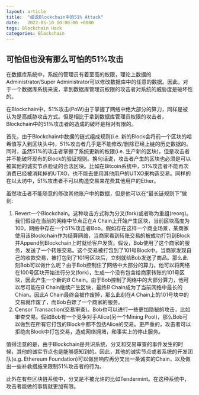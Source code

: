 ```yaml
---
layout: article
title:  "细说Blockchain中的51% Attack"
date:   2022-05-10 10:00:00 +0800
tags: Blockchain Hack
categories: Blockchain
---
```


## 可怕但也没有那么可怕的51%攻击

在数据库系统中，系统的管理员有着至高的权限，理论上数据的Administrator/Super Administrator可以修改数据库中的任意的数据。因此，对于一个数据库系统来说，拿到数据库管理员权限的攻击者对系统的威胁度是破坏性的。

在Blockchain中，51%攻击(PoW)由于掌握了网络中绝大部分的算力，同样是被认为是高威胁攻击方式。但是相比于拿到数据库管理员权限的攻击者，Blockchain中的51%攻击者的造成的破坏是相对有限的。

首先，由于Blockchain中数据的链式组成规则(i.e. 新的Block会将前一个区块的哈希值写入到区块头中)，51%攻击者几乎是不能修改/删除已经上链的历史数据的。同时，虽然51%的攻击者掌握了系统更新的权限(i.e. 生产新的区块)，但是攻击者并不能破坏现有的Block的验证规则。换句话说，攻击者产生的区块也必须是可以被其他的诚实节点验证的合法区块。比如在Bitcoin系统中，51%攻击者不能再次消费已经被消耗掉的UTXO，也不能去使用其他用户的UTXO来构造交易。同样的在以太坊中，51%攻击者不可以构造交易来花费其他用户的Ether。

虽然攻击者不能随意的修改其他账户中的数据，但是他可以在“最长链规则下”做到:

1. Revert一个Blockchain。这种攻击方式称为分叉(fork)或者称为重组(reorg)。我们假设在当前的网络中节点正在$A$ Chain上开始产生区块，当前区块高度为100，网络中存在一个51%攻击者Bob。假如存在这样一个商业场景，某商家使用该Blockchain作为结算网络，当商家看到转账交易的被成功打包到Block并Append到Blockchain上时就给客户发货。假设，Bob使用了这个商家的服务，发送了一个转账交易。这个交易被打包到了101号Block中。当商家发现自己的收款交易，被打包到了101号区块后，立刻就给Bob发送了商品。那么此刻Bob可以做什么呢？由于Bob控制住了网络中大部分的算力，他可以将网络在100号区块开始进行分叉(fork)，生成一个没有包含给商家转账的101号区块，因此产生一个新的$B$ Chain。由于Bob控制了网络中的大部分算力，他可以尽可能在$B$ Chain继续产生区块，最终$B$ Chain成为了当前网络中最长的Chian。因此$A$ Chain最终会被作废掉，那么此刻在$A$ Chain上的101号块中的交易就作废了，而Bob白嫖了一个商家的服务。
2. Censor Transaction(交易审查)。Bob也可以进行一些更加隐秘的攻击，比如审查交易。假如Bob有一个竞争对手Alice(另一个Mining Pool)，那么Bob可以做到在所有它打包的Block中都不包括Alice的交易。更严重的，攻击者可以拒绝向Block中打包交易，造成网络拥堵，和事实上的停止服务。

值得注意的是，由于Blockchain是共识系统，分叉和交易审查的事件发生的时候，其他的诚实节点也是能够感知到的。因此，其他的诚实节点或者系统的开发团队(e.g. Ethereum Foundation)可以做出响应再分叉出一条诚实的Chain，以及做出一些补救措施来限制51%攻击者的行为。

此外在有些区块链系统中，分叉是不被允许的比如Tendermint。在这种系统中，攻击者能做的事情就更加有限。
